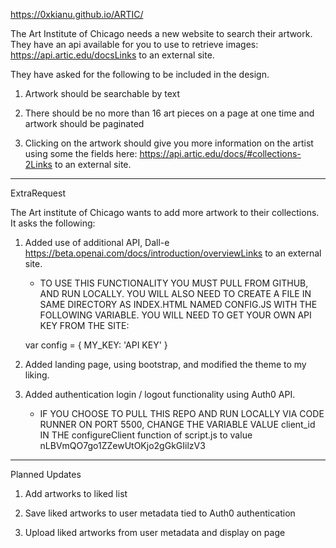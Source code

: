https://0xkianu.github.io/ARTIC/

The Art Institute of Chicago needs a new website to search their artwork. They have an api available for you to use to retrieve images: https://api.artic.edu/docsLinks to an external site.

They have asked for the following to be included in the design.

1. Artwork should be searchable by text

2. There should be no more than 16 art pieces on a page at one time and artwork should be paginated

3. Clicking on the artwork should give you more information on the artist using some the fields here: https://api.artic.edu/docs/#collections-2Links to an external site.

----

ExtraRequest

The Art institute of Chicago wants to add more artwork to their collections. It asks the following:

1. Added use of additional API, Dall-e https://beta.openai.com/docs/introduction/overviewLinks to an external site.
    * TO USE THIS FUNCTIONALITY YOU MUST PULL FROM GITHUB, AND RUN LOCALLY.  YOU WILL ALSO NEED TO CREATE A FILE IN SAME DIRECTORY AS INDEX.HTML NAMED CONFIG.JS WITH THE FOLLOWING VARIABLE.  YOU WILL NEED TO GET YOUR OWN API KEY  FROM THE SITE:
    
    var config = {
	    MY_KEY: 'API KEY'
    }

2. Added landing page, using bootstrap, and modified the theme to my liking.

3. Added authentication login / logout functionality using Auth0 API.
    * IF YOU CHOOSE TO PULL THIS REPO AND RUN LOCALLY VIA CODE RUNNER ON PORT 5500, CHANGE THE VARIABLE VALUE client_id IN THE configureClient function of script.js to value nLBVmQO7go1ZZewUtOKjo2gGkGIilzV3
----

Planned Updates

1. Add artworks to liked list

2. Save liked artworks to user metadata tied to Auth0 authentication

3. Upload liked artworks from user metadata and display on page
